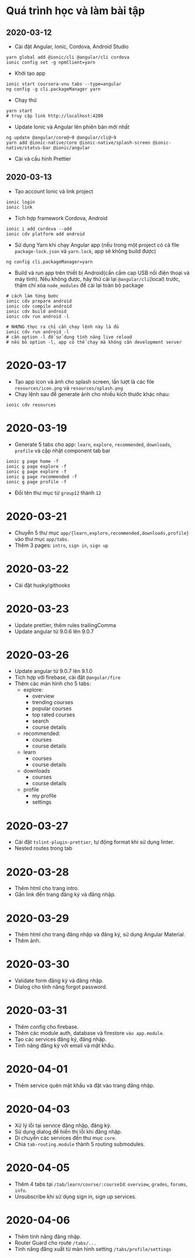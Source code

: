 # Quá trình học và làm bài tập

## 2020-03-12

- Cài đặt Angular, Ionic, Cordova, Android Studio

```shell
yarn global add @ionic/cli @angular/cli cordova
ionic config set -g npmClient=yarn
```

- Khởi tạo app

```shell
ionic start coursera-vnu tabs --type=angular
ng config -g cli.packageManager yarn
```

- Chạy thử

```shell
yarn start
# truy cập link http://localhost:4200
```

- Update Ionic và Angular lên phiên bản mới nhất

```shell
ng update @angular/core@~9 @angular/cli@~9
yarn add @ionic-native/core @ionic-native/splash-screen @ionic-native/status-bar @ionic/angular
```

- Cài và cấu hình Prettier

## 2020-03-13

- Tạo account Ionic và link project

```shell
ionic login
ionic link
```

- Tích hợp framework Cordova, Android

```shell
ionic i add cordova --add
ionic cdv platform add android
```

- Sử dụng Yarn khi chạy Angular app (nếu trong một project có cả file `package-lock.json` và `yarn.lock`, app sẽ không build được)

```shell
ng config cli.packageManager=yarn
```

- Build và run app trên thiết bị Android(cần cắm cap USB nối điện thoại và máy tính). Nếu không được, hãy thử cài lại `@angular/cli`(local) trước, thậm chí xóa `node_modules` để cài lại toàn bộ package

```shell
# cách làm từng bước
ionic cdv prepare android
ionic cdv compile android
ionic cdv build android
ionic cdv run android -l

# NHƯNG thực ra chỉ cần chạy lệnh này là đủ
ionic cdv run android -l
# cần option -l để sử dụng tính năng live reload
# nếu bỏ option -l, app có thể chạy mà không cần development server
```

# 2020-03-17

- Tạo app icon và ảnh cho splash screen, lần lượt là các file `resources/icon.png` và `resources/splash.png`
- Chạy lệnh sau để generate ảnh cho nhiều kích thước khác nhau:

```shell
ionic cdv resources
```

# 2020-03-19

- Generate 5 tabs cho app: `learn`, `explore`, `recommended`, `downloads`, `profile` và cập nhật component tab bar

```shell
ionic g page home -f
ionic g page explore -f
ionic g page explore -f
ionic g page recommended -f
ionic g page profile -f
```

- Đổi tên thư mục từ `group12` thành `12`

# 2020-03-21

- Chuyển 5 thư mục `app/{learn,explore,recommended,downloads,profile}` vào thư mục `app/tabs`.
- Thêm 3 pages: `intro`, `sign in`, `sign up`

# 2020-03-22

- Cài đặt husky/githooks

# 2020-03-23

- Update prettier, thêm rules trailingComma
- Update angular từ 9.0.6 lên 9.0.7

# 2020-03-26

- Update angular từ 9.0.7 lên 9.1.0
- Tích hợp với firebase, cài đặt `@angular/fire`
- Thêm các màn hình cho 5 tabs:
  - explore:
    - overview
    - trending courses
    - popular courses
    - top rated courses
    - search
    - course details
  - recommended:
    - courses
    - course details
  - learn
    - courses
    - course details
  - downloads
    - courses
    - course details
  - profile
    - my profile
    - settings

# 2020-03-27

- Cài đặt `tslint-plugin-prettier`, tự động format khi sử dụng linter.
- Nested routes trong tab

# 2020-03-28

- Thêm html cho trang intro.
- Gắn link đến trang đăng ký và đăng nhập.

# 2020-03-29

- Thêm html cho trang đăng nhập và đăng ký, sử dụng Angular Material.
- Thêm ảnh.

# 2020-03-30

- Validate form đăng ký và đăng nhập.
- Dialog cho tính năng forgot password.

# 2020-03-31

- Thêm config cho firebase.
- Thêm các module auth, database và firestore `vào app.module`.
- Tạo các services đăng ký, đăng nhập.
- Tính năng đăng ký với email và mật khẩu.

# 2020-04-01

- Thêm service quên mật khẩu và đặt vào trang đăng nhập.

# 2020-04-03

- Xử lý lỗi tại service đăng nhập, đăng ký.
- Sử dụng dialog để hiển thị lỗi khi đăng nhập.
- Di chuyển các services đến thư mục `core`.
- Chia `tab-routing.module` thành 5 routing submodules.

# 2020-04-05

- Thêm 4 tabs tại `/tab/learn/course/:courseId`: `overview`, `grades`, `forums`, `info`.
- Unsubscribe khi sử dụng sign in, sign up services.

# 2020-04-06

- Thêm tính năng đăng nhập.
- Router Guard cho route `/tabs/...`
- Tính năng đăng xuất từ màn hình setting `/tabs/profile/settings`
